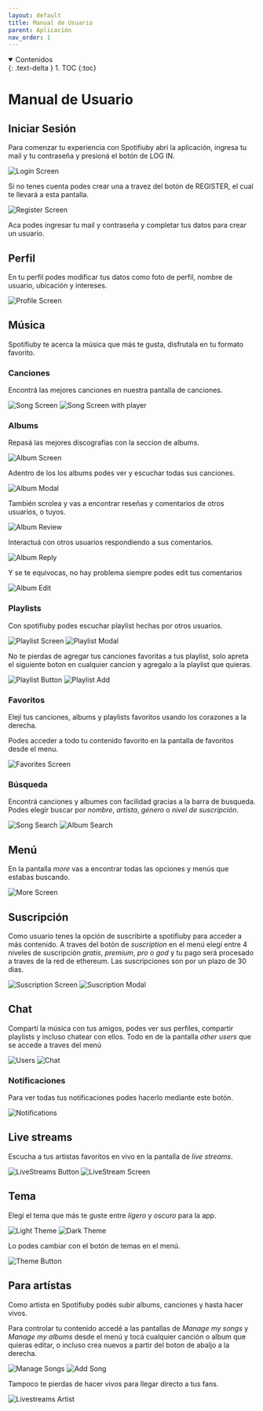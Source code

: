 ```yaml
---
layout: default
title: Manual de Usuario
parent: Aplicación
nav_order: 1
---
```


<details open markdown="block">
  <summary>
	Contenidos
  </summary>
  {: .text-delta }
1. TOC
{:toc}
</details>

# Manual de Usuario

## Iniciar Sesión

Para comenzar tu experiencia con Spotifiuby abrí la aplicación, ingresa tu mail y tu contraseña y presioná el botón de LOG IN.

![Login Screen](/img/app/loginScreen-modified.png)

Si no tenes cuenta podes crear una a travez del botón de REGISTER, el cual te llevará a esta pantalla.

![Register Screen](/img/app/joinScreen-modified.png)

Aca podes ingresar tu mail y contraseña y completar tus datos para crear un usuario.

## Perfil

En tu perfil podes modificar tus datos como foto de perfil, nombre de usuario, ubicación y intereses.

![Profile Screen](/img/app/profileScreen-modified.png)

## Música

Spotifiuby te acerca la música que más te gusta, disfrutala en tu formato favorito.

### Canciones

Encontrá las mejores canciones en nuestra pantalla de canciones.

![Song Screen](/img/app/songScreen-modified.png) ![Song Screen with player](/img/app/songScreenwithplayer-modified.png)

### Albums

Repasá las mejores discografías con la seccion de albums.

![Album Screen](/img/app/albumScreen-modified.png)

Adentro de los los albums podes ver y escuchar todas sus canciones.

![Album Modal](/img/app/albumModal-modified.png)

También scrolea y vas a encontrar reseñas y comentarios de otros usuarios, o tuyos.

![Album Review](/img/app/albumReviews-modified.png)

Interactuá con otros usuarios respondiendo a sus comentarios.

![Album Reply](/img/app/replyComment-modified.png)

Y se te equivocas, no hay problema siempre podes edit tus comentarios

![Album Edit](/img/app/editComment-modified.png)

### Playlists

Con spotifiuby podes escuchar playlist hechas por otros usuarios.

![Playlist Screen](/img/app/playlistScreen-modified.png) ![Playlist Modal](/img/app/playlistPlay-modified.png)

No te pierdas de agregar tus canciones favoritas a tus playlist, solo apreta el siguiente boton en cualquier cancion y agregalo a la playlist que quieras.

![Playlist Button](/img/app/playlistAddButton-modified.png) ![Playlist Add](/img/app/playlistAdd-modified.png)

### Favoritos

Elejí tus canciones, albums y playlists favoritos usando los corazones a la derecha.

Podes acceder a todo tu contenido favorito en la pantalla de favoritos desde el menu.

![Favorites Screen](/img/app/favoritesScreen-modified.png)

### Búsqueda

Encontrá canciones y albumes con facilidad gracias a la barra de busqueda. Podes elegír buscar por _nombre_, _artista_, _género_ o _nivel de suscripción_.

![Song Search](/img/app/songScreenWithSearch-modified.png) ![Album Search](/img/app/albumScreenGenre-modified.png)

## Menú

En la pantalla _more_ vas a encontrar todas las opciones y menús que estabas buscando.

![More Screen](/img/app/moreScreen-modified.png)

## Suscripción

Como usuario tenes la opción de suscribirte a spotifiuby para acceder a más contenido. A traves del botón de _suscription_ en el menú elegí entre 4 niveles de suscripción _gratis_, _premium_, _pro_ o _god_ y tu pago será procesado a traves de la red de ethereum. Las suscripciones son por un plazo de 30 dias.

![Suscription Screen](/img/app/subscriptionScreen-modified.png) ![Suscription Modal](/img/app/upgradeModal-modified.png)

## Chat

Compartí la música con tus amigos, podes ver sus perfiles, compartir playlists y incluso chatear con ellos. Todo en de la pantalla _other users_ que se accede a traves del menú

![Users](/img/app/users-modified.png) ![Chat](/img/app/chat-modified.png)

### Notificaciones

Para ver todas tus notificaciones podes hacerlo mediante este botón.

![Notifications](/img/app/notificationsButton-modified.png)

## Live streams

Escucha a tus artistas favoritos en vivo en la pantalla de _live streams_.

![LiveStreams Button](/img/app/liveStreamButton-modified.png) ![LiveStream Screen](/img/app/liveStreamOther-modified.png)

## Tema

Elegí el tema que más te guste entre _lígero_ y _oscuro_ para la app.

![Light Theme](/img/app/lightTheme-modified.png) ![Dark Theme](/img/app/darkTheme-modified.png)

Lo podes cambiar con el botón de temas en el menú.

![Theme Button](/img/app/lightTheme-blured-modified.png)

## Para artístas

Como artista en Spotifiuby podés subir albums, canciones y hasta hacer vivos.

Para controlar tu contenido accedé a las pantallas de _Manage my songs_ y _Manage my albums_ desde el menú y tocá cualquier canción o album que quieras editar, o incluso crea nuevos a partir del boton de abaljo a la derecha.

![Manage Songs](/img/app/manageSongsScreen-modified.png) ![Add Song](/img/app/addSong-modified.png)

Tampoco te pierdas de hacer vivos para llegar directo a tus fans.

![Livestreams Artist](/img/app/liveStreamSelf-modified.png)

